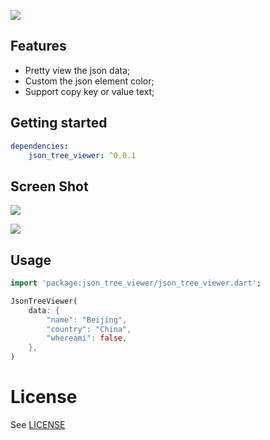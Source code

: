 ![](https://tva1.sinaimg.cn/large/008i3skNgy1gyvljdm5knj30qs0atjrl.jpg)

## Features

- Pretty view the json data;
- Custom the json element color;
- Support copy key or value text;

## Getting started

```yaml
dependencies:
    json_tree_viewer: ^0.0.1
```

## Screen Shot

![](https://tva1.sinaimg.cn/large/008i3skNgy1gyvl6rjwzij312a0u00ud.jpg)

![](https://tva1.sinaimg.cn/large/008i3skNgy1gyvlen9lw2g30qo0f019x.gif)

## Usage

```dart
import 'package:json_tree_viewer/json_tree_viewer.dart';

JsonTreeViewer(
    data: {
    	"name": "Beijing",
        "country": "China",
        "whereami": false,
    },
)
```

# License

See [LICENSE](LICENSE)
